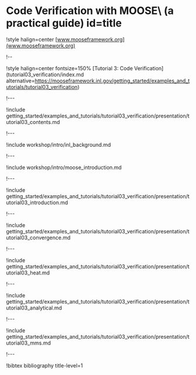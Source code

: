 # Code Verification with MOOSE\\ (a practical guide) id=title

!style halign=center
[www.mooseframework.org](www.mooseframework.org)

!--

!style halign=center fontsize=150%
[Tutorial 3: Code Verification](tutorial03_verification/index.md alternative=https://mooseframework.inl.gov/getting_started/examples_and_tutorials/tutorial03_verification)

!---

!include getting_started/examples_and_tutorials/tutorial03_verification/presentation/tutorial03_contents.md

!---

!include workshop/intro/inl_background.md

!---

!include workshop/intro/moose_introduction.md

!---

!include getting_started/examples_and_tutorials/tutorial03_verification/presentation/tutorial03_introduction.md

!---

!include getting_started/examples_and_tutorials/tutorial03_verification/presentation/tutorial03_convergence.md

!---

!include getting_started/examples_and_tutorials/tutorial03_verification/presentation/tutorial03_heat.md

!---

!include getting_started/examples_and_tutorials/tutorial03_verification/presentation/tutorial03_analytical.md

!---

!include getting_started/examples_and_tutorials/tutorial03_verification/presentation/tutorial03_mms.md

!---

!bibtex bibliography title-level=1
